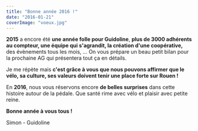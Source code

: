```yaml
---
title: "Bonne année 2016 !"
date: "2016-01-21"
coverImage: "voeux.jpg"
---
```


**2015** a encore été **une année folle pour Guidoline**, **plus de 3000 adhérents au compteur, une équipe qui s'agrandit, la création d'une coopérative,** des évènements tous les mois, ... On vous prépare un beau petit bilan pour la prochaine AG qui présentera tout ça en détails.

Je me répète mais **c'est grâce à vous que nous pouvons affirmer que le vélo, sa culture, ses valeurs doivent tenir une place forte sur Rouen !**

En **2016**, nous vous réservons encore **de belles surprises** dans cette histoire autour de la pédale. Que santé rime avec vélo et plaisir avec petite reine.

**Bonne année à vous tous !**

Simon - Guidoline
